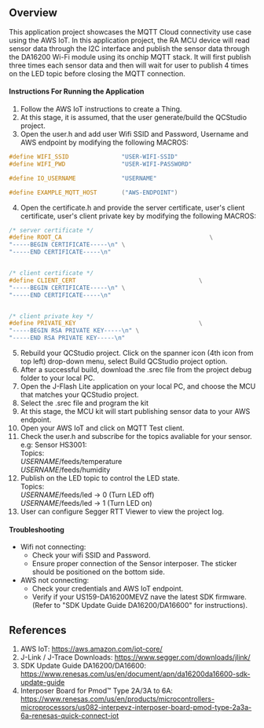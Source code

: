 ## Overview
This application project showcases the MQTT Cloud connectivity use case using the AWS IoT.
In this application project, the RA MCU device will read sensor data through the I2C interface and publish
the sensor data through the DA16200 Wi-Fi module using its onchip MQTT stack. It will first publish three times each sensor data and then will wait for user to publish 4 times on the LED topic before closing the MQTT connection.


#### Instructions For Running the Application
1. Follow the AWS IoT instructions to create a Thing.
2. At this stage, it is assumed, that the user generate/build the QCStudio project.
3. Open the user.h and add user Wifi SSID and Password, Username and AWS endpoint by modifying the following MACROS:
```c
#define WIFI_SSID               "USER-WIFI-SSID"
#define WIFI_PWD                "USER-WIFI-PASSWORD"

#define IO_USERNAME             "USERNAME"

#define EXAMPLE_MQTT_HOST       ("AWS-ENDPOINT")
```
4. Open the certificate.h and provide the server certificate, user's client certificate, user's client private key by modifying the following MACROS:

```c
/* server certificate */
#define ROOT_CA                                          \
"-----BEGIN CERTIFICATE-----\n" \
"-----END CERTIFICATE-----\n"


/* client certificate */
#define CLIENT_CERT                                   \
"-----BEGIN CERTIFICATE-----\n" \
"-----END CERTIFICATE-----\n"


/* client private key */
#define PRIVATE_KEY                                   \
"-----BEGIN RSA PRIVATE KEY-----\n" \
"-----END RSA PRIVATE KEY-----\n"
```
5. Rebuild your QCStudio project. Click on the spanner icon (4th icon from top left) drop-down menu,
select Build QCStudio project option.
6. After a successful build, download the .srec file from the project debug folder to your local PC.
7. Open the J-Flash Lite application on your local PC, and choose the MCU that matches your QCStudio project.
8. Select the .srec file and program the kit
9. At this stage, the MCU kit will start publishing sensor data to your AWS endpoint.
10. Open your AWS IoT and click on MQTT Test client. 
11. Check the user.h and subscribe for the topics avaliable for your sensor.\
e.g: Sensor HS3001:\
Topics:\
*USERNAME*/feeds/temperature\
*USERNAME*/feeds/humidity
12. Publish on the LED topic to control the LED state.\
Topics:\
*USERNAME*/feeds/led -> 0 (Turn LED off)\
*USERNAME*/feeds/led -> 1 (Turn LED on)
13. User can configure Segger RTT Viewer to view the project log.

#### Troubleshooting
- Wifi not connecting:
    - Check your wifi SSID and Password.   
    - Ensure proper connection of the Sensor interposer. The sticker should be positioned on the bottom side.
- AWS not connecting:
    - Check your credentials and AWS IoT endpoint.
    - Verify if your US159-DA16200MEVZ nave the latest SDK firmware. (Refer to "SDK Update Guide DA16200/DA16600" for instructions). 

## References
1. AWS IoT: https://aws.amazon.com/iot-core/
2. J-Link / J-Trace Downloads: https://www.segger.com/downloads/jlink/
3. SDK Update Guide DA16200/DA16600: https://www.renesas.com/us/en/document/apn/da16200da16600-sdk-update-guide
4. Interposer Board for Pmod™ Type 2A/3A to 6A: https://www.renesas.com/us/en/products/microcontrollers-microprocessors/us082-interpevz-interposer-board-pmod-type-2a3a-6a-renesas-quick-connect-iot